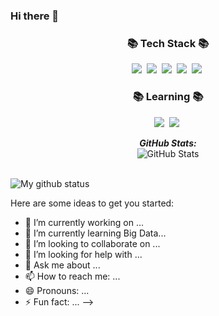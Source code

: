### Hi there 👋
<h3 align="center">📚 Tech Stack 📚</h3>
<p align="center">
  <img src="https://img.shields.io/badge/Java-007396?style=flat-square&logo=Java&logoColor=white"/></a>&nbsp
  <img src="https://img.shields.io/badge/Python-3766AB?style=flat-square&logo=Python&logoColor=white"/></a>&nbsp
  <img src="https://img.shields.io/badge/oracle-%23F00000?style=flat-square&logo=oracle&logoColor=white"/></a>&nbsp
  <img src="https://img.shields.io/badge/Android-3DDC84?style=flat-square&logo=Android&logoColor=white"/></a>&nbsp
  <img src="https://img.shields.io/badge/c++-00599C?style=flat-square&logo=c%2B%2B&logoColor=white"/></a>&nbsp
</p>

<h3 align="center">📚 Learning 📚</h3>
<p align="center">
  <img src="https://img.shields.io/badge/R?style=flat-square&logo=R&logoColor=white"/></a>&nbsp
  <img src="https://img.shields.io/badge/Kaggle?style=flat-square&logo=Kaggle&logoColor=white"/></a>&nbsp
</p>


<!--
**sinheeseung/sinheeseung** is a ✨ _special_ ✨ repository because its `README.md` (this file) appears on your GitHub profile.

<div>
  <!-- <p align="center">
    <b><em>Now listening to:</em></b> <br/>
    <img src="https://spotify-github-profile.vercel.app/api/view?uid=sinheeseung&cover_image=true&theme=novatorem" alt="Now Listenting to" />
  </p> -->
  
  <p align="center">
  <b><em>GitHub Stats:</em></b> <br/>
    <img src="https://github-readme-streak-stats.herokuapp.com/?user=sinheeseung" alt="GitHub Stats" /> <br/> <br/>
  
</div>

![My github status](https://github-readme-stats.vercel.app/api?username=sinheeseung&show_icons=true&include_all_commits=true)


Here are some ideas to get you started:

- 🔭 I’m currently working on ...
- 🌱 I’m currently learning Big Data...
- 👯 I’m looking to collaborate on ...
- 🤔 I’m looking for help with ...
- 💬 Ask me about ...
- 📫 How to reach me: ...
- 😄 Pronouns: ...
- ⚡ Fun fact: ...
-->
